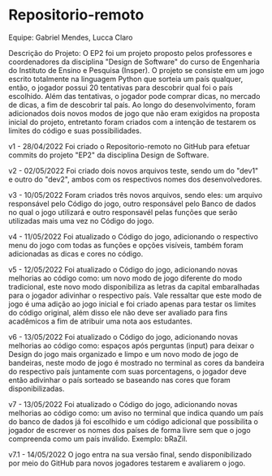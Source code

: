 # Repositorio-remoto
Equipe: Gabriel Mendes, Lucca Claro

Descrição do Projeto: O EP2 foi um projeto proposto pelos professores e coordenadores da disciplina "Design de Software" do curso de Engenharia do Instituto de Ensino e Pesquisa (Insper). O projeto se consiste em um jogo escrito totalmente na linguagem Python que sorteia um país qualquer, então, o jogador possui 20 tentativas para descobrir qual foi o país escolhido. Além das tentativas, o jogador pode comprar dicas, no mercado de dicas, a fim de descobrir tal país. Ao longo do desenvolvimento, foram adicionados dois novos modos de jogo que não eram exigidos na proposta inicial do projeto, entretanto foram criados com a intenção de testarem os limites do código e suas possibilidades.

v1 - 28/04/2022
  Foi criado o Repositorio-remoto no GitHub para efetuar commits do projeto "EP2" da disciplina Design de Software.
  
v2 - 02/05/2022
  Foi criado dois novos arquivos teste, sendo um do "dev1" e outro do "dev2", ambos com os respectivos nomes dos desenvolvedores.

v3 - 10/05/2022
  Foram criados três novos arquivos, sendo eles: um arquivo responsável pelo Código do jogo, outro responsável pelo Banco de dados no qual o jogo utilizará e outro responsavél pelas funções que serão utilizadas mais uma vez no Código do jogo.

v4 - 11/05/2022
  Foi atualizado o Código do jogo, adicionando o respectivo menu do jogo com todas as funções e opções visíveis, também foram adicionadas as dicas e cores no código.

v5 - 12/05/2022
  Foi atualizado o Código do jogo, adicionando novas melhorias ao código como: um novo modo de jogo diferente do modo tradicional, este novo modo disponibiliza as letras da capital embaralhadas para o jogador adivinhar o respectivo país. Vale ressaltar que este modo de jogo é uma adição ao jogo inicial e foi criado apenas para testar os limites do código original, além disso ele não deve ser avaliado para fins acadêmicos a fim de atribuir uma nota aos estudantes.

v6 - 13/05/2022
  Foi atualizado o Código do jogo, adicionando novas melhorias ao código como: espaços após perguntas (input) para deixar o Design do jogo mais organizado e limpo e um novo modo de jogo de bandeiras, neste modo de jogo é mostrado no terminal as cores da bandeira do respectivo país juntamente com suas porcentagens, o jogador deve então adivinhar o país sorteado se baseando nas cores que foram disponibilizadas.

v7 - 13/05/2022
  Foi atualizado o Código do jogo, adicionando novas melhorias ao código como: um aviso no terminal que indica quando um país do banco de dados já foi escolhido e um código adicional que possibilita o jogador de escrever os nomes dos países de forma livre sem que o jogo compreenda como um país inválido. Exemplo: bRaZil.

v7.1 - 14/05/2022
  O jogo entra na sua versão final, sendo disponibilizado por meio do GitHub para novos jogadores testarem e avaliarem o jogo.